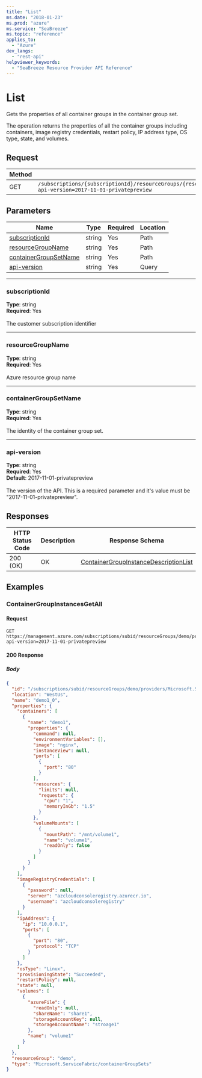 ```yaml
---
title: "List"
ms.date: "2018-01-23"
ms.prod: "azure"
ms.service: "SeaBreeze"
ms.topic: "reference"
applies_to: 
  - "Azure"
dev_langs: 
  - "rest-api"
helpviewer_keywords: 
  - "SeaBreeze Resource Provider API Reference"
---
```

# List
Gets the properties of all container groups in the container group set.

The operation returns the properties of all the container groups including containers, image registry credentials,
  restart policy, IP address type, OS type, state, and volumes.

## Request
| Method | Request URI |
| ------ | ----------- |
| GET | `/subscriptions/{subscriptionId}/resourceGroups/{resourceGroupName}/providers/Microsoft.ServiceFabric/containerGroupSets/{containerGroupSetName}/instances?api-version=2017-11-01-privatepreview` |


## Parameters
| Name | Type | Required | Location |
| --- | --- | --- | --- |
| [subscriptionId](#subscriptionid) | string | Yes | Path |
| [resourceGroupName](#resourcegroupname) | string | Yes | Path |
| [containerGroupSetName](#containergroupsetname) | string | Yes | Path |
| [api-version](#api-version) | string | Yes | Query |

____
### subscriptionId
__Type__: string <br/>
__Required__: Yes<br/>
<br/>
The customer subscription identifier

____
### resourceGroupName
__Type__: string <br/>
__Required__: Yes<br/>
<br/>
Azure resource group name

____
### containerGroupSetName
__Type__: string <br/>
__Required__: Yes<br/>
<br/>
The identity of the container group set.

____
### api-version
__Type__: string <br/>
__Required__: Yes<br/>
__Default__: 2017-11-01-privatepreview <br/>
<br/>
The version of the API. This is a required parameter and it's value must be "2017-11-01-privatepreview".

## Responses

| HTTP Status Code | Description | Response Schema |
| --- | --- | --- |
| 200 (OK) | OK<br/> | [ContainerGroupInstanceDescriptionList](seabreeze-model-containergroupinstancedescriptionlist.md) |


## Examples

### ContainerGroupInstancesGetAll

#### Request
```
GET https://management.azure.com/subscriptions/subid/resourceGroups/demo/providers/Microsoft.ServiceFabric/containerGroupSets/demo1/instances?api-version=2017-11-01-privatepreview
```

#### 200 Response
##### Body
```json
{
  "id": "/subscriptions/subid/resourceGroups/demo/providers/Microsoft.ServiceFabric/containerGroupSets/demo1/instances/demo1_0",
  "location": "WestUs",
  "name": "demo1_0",
  "properties": {
    "containers": [
      {
        "name": "demo1",
        "properties": {
          "command": null,
          "environmentVariables": [],
          "image": "nginx",
          "instanceView": null,
          "ports": [
            {
              "port": "80"
            }
          ],
          "resources": {
            "limits": null,
            "requests": {
              "cpu": "1",
              "memoryInGb": "1.5"
            }
          },
          "volumeMounts": [
            {
              "mountPath": "/mnt/volume1",
              "name": "volume1",
              "readOnly": false
            }
          ]
        }
      }
    ],
    "imageRegistryCredentials": [
      {
        "password": null,
        "server": "azcloudconsoleregistry.azurecr.io",
        "username": "azcloudconsoleregistry"
      }
    ],
    "ipAddress": {
      "ip": "10.0.0.1",
      "ports": [
        {
          "port": "80",
          "protocol": "TCP"
        }
      ]
    },
    "osType": "Linux",
    "provisioningState": "Succeeded",
    "restartPolicy": null,
    "state": null,
    "volumes": [
      {
        "azureFile": {
          "readOnly": null,
          "shareName": "share1",
          "storageAccountKey": null,
          "storageAccountName": "stroage1"
        },
        "name": "volume1"
      }
    ]
  },
  "resourceGroup": "demo",
  "type": "Microsoft.ServiceFabric/containerGroupSets"
}
```

